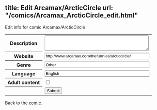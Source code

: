 title: Edit Arcamax/ArcticCircle
url: "/comics/Arcamax_ArcticCircle_edit.html"
---
Edit info for comic Arcamax/ArcticCircle

<form name="comic" action="http://gaepostmail.appspot.com/comic/" method="post">
<table class="comicinfo">
<tr>
<th>Description</th><td><textarea name="description" cols="40" rows="3"></textarea></td>
</tr>
<tr>
<th>Website</th><td><input type="text" name="url" value="http://www.arcamax.com/thefunnies/arcticcircle/" size="40"/></td>
</tr>
<tr>
<th>Genre</th><td><input type="text" name="genre" value="Other" size="40"/></td>
</tr>
<tr>
<th>Language</th><td><input type="text" name="language" value="English" size="40"/></td>
</tr>
<tr>
<th>Adult content</th><td><input type="checkbox" name="adult" value="adult" /></td>
</tr>
<tr>
<th></th><td>
<input type="hidden" name="comic" value="Arcamax_ArcticCircle" />
<input type="submit" name="submit" value="Submit" />
</td>
</tr>
</table>
</form>

Back to the [comic](Arcamax_ArcticCircle.html).
